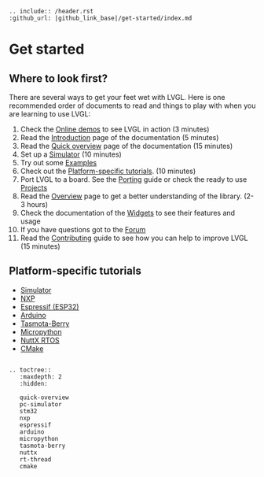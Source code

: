 ```eval_rst
.. include:: /header.rst 
:github_url: |github_link_base|/get-started/index.md
```
# Get started

## Where to look first?

There are several ways to get your feet wet with LVGL. Here is one recommended order of documents to read and things to play with when you are learning to use LVGL:
1. Check the [Online demos](https://lvgl.io/demos) to see LVGL in action (3 minutes)
2. Read the [Introduction](https://docs.lvgl.io/latest/en/html/intro/index.html) page of the documentation (5 minutes)
3. Read the [Quick overview](https://docs.lvgl.io/latest/en/html/get-started/quick-overview.html) page of the documentation (15 minutes)
4. Set up a [Simulator](https://docs.lvgl.io/latest/en/html/get-started/pc-simulator.html) (10 minutes)
5. Try out some [Examples](https://github.com/lvgl/lv_examples/)
6. Check out the [Platform-specific tutorials](https://docs.lvgl.io/master/get-started/index.html#platform-specific-tutorials). (10 minutes) 
7. Port LVGL to a board. See the [Porting](https://docs.lvgl.io/latest/en/html/porting/index.html) guide or check the ready to use [Projects](https://github.com/lvgl?q=lv_port_&type=&language=)
8. Read the [Overview](https://docs.lvgl.io/latest/en/html/overview/index.html) page to get a better understanding of the library. (2-3 hours)
9. Check the documentation of the [Widgets](https://docs.lvgl.io/latest/en/html/widgets/index.html) to see their features and usage
10. If you have questions got to the [Forum](http://forum.lvgl.io/)
11. Read the [Contributing](https://docs.lvgl.io/latest/en/html/contributing/index.html) guide to see how you can help to improve LVGL (15 minutes) 


## Platform-specific tutorials

- [Simulator](/get-started/pc-simulator)
- [NXP](/get-started/nxp)
- [Espressif (ESP32)](/get-started/espressif)
- [Arduino](/get-started/arduino)
- [Tasmota-Berry](/get-started/tasmota-berry)
- [Micropython](/get-started/micropython)
- [NuttX RTOS](/get-started/nuttx)
- [CMake](/get-started/cmake)


```eval_rst

.. toctree::
   :maxdepth: 2
   :hidden:

   quick-overview
   pc-simulator
   stm32
   nxp
   espressif
   arduino
   micropython
   tasmota-berry
   nuttx
   rt-thread
   cmake
```

